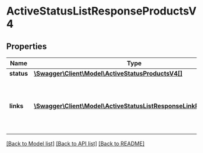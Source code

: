 # ActiveStatusListResponseProductsV4

## Properties
Name | Type | Description | Notes
------------ | ------------- | ------------- | -------------
**status** | [**\Swagger\Client\Model\ActiveStatusProductsV4[]**](ActiveStatusProductsV4.md) |  | [optional] 
**links** | [**\Swagger\Client\Model\ActiveStatusListResponseLinkProductsV4[]**](ActiveStatusListResponseLinkProductsV4.md) | a list of links that can be used for pagination (among others). | [optional] 

[[Back to Model list]](../../README.md#documentation-for-models) [[Back to API list]](../../README.md#documentation-for-api-endpoints) [[Back to README]](../../README.md)

